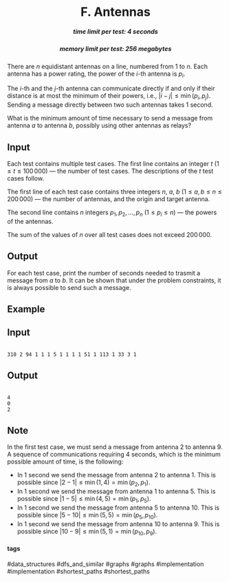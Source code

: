 <h1 style='text-align: center;'> F. Antennas</h1>

<h5 style='text-align: center;'>time limit per test: 4 seconds</h5>
<h5 style='text-align: center;'>memory limit per test: 256 megabytes</h5>

There are $n$ equidistant antennas on a line, numbered from $1$ to $n$. Each antenna has a power rating, the power of the $i$-th antenna is $p_i$. 

The $i$-th and the $j$-th antenna can communicate directly if and only if their distance is at most the minimum of their powers, i.e., $|i-j| \leq \min(p_i, p_j)$. Sending a message directly between two such antennas takes $1$ second.

What is the minimum amount of time necessary to send a message from antenna $a$ to antenna $b$, possibly using other antennas as relays?

## Input

Each test contains multiple test cases. The first line contains an integer $t$ ($1\le t\le 100\,000$) — the number of test cases. The descriptions of the $t$ test cases follow.

The first line of each test case contains three integers $n$, $a$, $b$ ($1 \leq a, b \leq n \leq 200\,000$) — the number of antennas, and the origin and target antenna. 

The second line contains $n$ integers $p_1, p_2, \dots, p_n$ ($1 \leq p_i \leq n$) — the powers of the antennas.

The sum of the values of $n$ over all test cases does not exceed $200\,000$. 

## Output

For each test case, print the number of seconds needed to trasmit a message from $a$ to $b$. It can be shown that under the problem constraints, it is always possible to send such a message.

## Example

## Input


```

310 2 94 1 1 1 5 1 1 1 1 51 1 113 1 33 3 1
```
## Output


```

4
0
2

```
## Note

In the first test case, we must send a message from antenna $2$ to antenna $9$. A sequence of communications requiring $4$ seconds, which is the minimum possible amount of time, is the following: 

* In $1$ second we send the message from antenna $2$ to antenna $1$. This is possible since $|2-1|\le \min(1, 4) = \min(p_2, p_1)$.
* In $1$ second we send the message from antenna $1$ to antenna $5$. This is possible since $|1-5|\le \min(4, 5) = \min(p_1, p_5)$.
* In $1$ second we send the message from antenna $5$ to antenna $10$. This is possible since $|5-10|\le \min(5, 5) = \min(p_5, p_{10})$.
* In $1$ second we send the message from antenna $10$ to antenna $9$. This is possible since $|10-9|\le \min(5, 1) = \min(p_{10}, p_9)$.


#### tags 

#data_structures #dfs_and_similar #graphs #graphs #implementation #implementation #shortest_paths #shortest_paths 